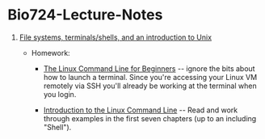# Bio724-Lecture-Notes


1. [File systems, terminals/shells, and an introduction to Unix](lecture-filesystems-terminals-unix/overview.md)

    * Homework:

        * [The Linux Command Line for Beginners](https://ubuntu.com/tutorials/command-line-for-beginners) -- ignore the bits about how to launch a terminal.  Since you're accessing your Linux VM remotely via SSH you'll already be working at the terminal when you login.

        * [Introduction to the Linux Command Line](https://learnbyexample.gitbooks.io/linux-command-line/content/) -- Read and work through examples in the first seven chapters (up to an including "Shell").
